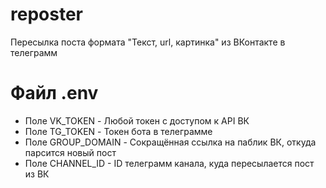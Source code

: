 # reposter
Пересылка поста формата "Текст, url, картинка" из ВКонтакте в телеграмм

# Файл .env
 - Поле VK_TOKEN - Любой токен с доступом к API ВК
 - Поле TG_TOKEN - Токен бота в телеграмме
 - Поле GROUP_DOMAIN - Сокращённая ссылка на паблик ВК, откуда парсится новый пост
 - Поле CHANNEL_ID - ID телеграмм канала, куда пересылается пост из ВК
 
